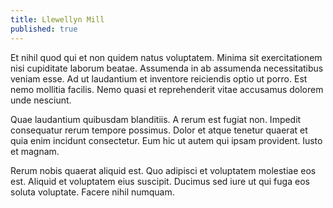 ```yaml
---
title: Llewellyn Mill
published: true
---
```


Et nihil quod qui et non quidem natus voluptatem. Minima sit exercitationem nisi cupiditate laborum beatae. Assumenda in ab assumenda necessitatibus veniam esse. Ad ut laudantium et inventore reiciendis optio ut porro. Est nemo mollitia facilis. Nemo quasi et reprehenderit vitae accusamus dolorem unde nesciunt.

Quae laudantium quibusdam blanditiis. A rerum est fugiat non. Impedit consequatur rerum tempore possimus. Dolor et atque tenetur quaerat et quia enim incidunt consectetur. Eum hic ut autem qui ipsam provident. Iusto et magnam.

Rerum nobis quaerat aliquid est. Quo adipisci et voluptatem molestiae eos est. Aliquid et voluptatem eius suscipit. Ducimus sed iure ut qui fuga eos soluta voluptate. Facere nihil numquam.